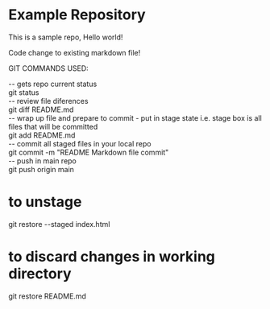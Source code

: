 # Example Repository
This is a sample repo, Hello world!

Code change to existing markdown file!

GIT COMMANDS USED:

-- gets repo current status\
git status
\
-- review file diferences\
git diff README.md
\
-- wrap up file and prepare to commit - put in stage state i.e. stage box is all files that will be committed\
git add README.md
\
-- commit all staged files in your local repo\
git commit -m "README Markdown file commit"
\
-- push in main repo\
git push origin main

[comment]: <> (This is a comment, it will not be included)
# to unstage
git restore --staged index.html
# to discard changes in working directory
git restore README.md